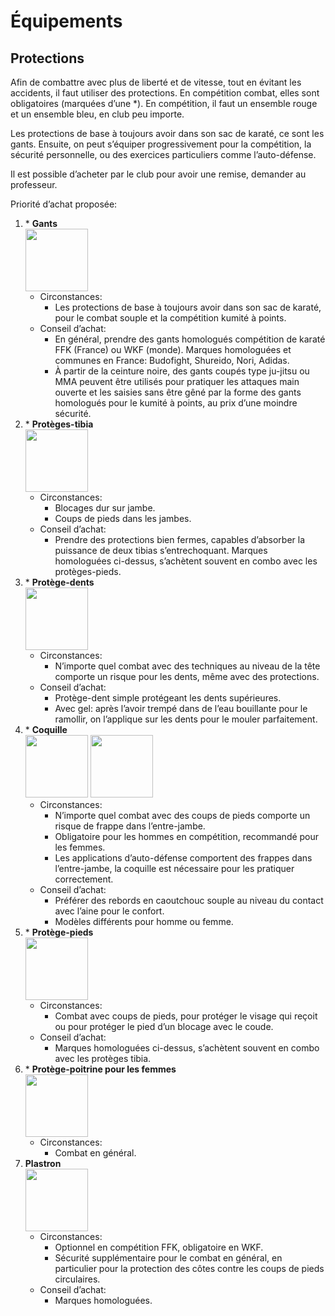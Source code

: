 # Équipements

## Protections

Afin de combattre avec plus de liberté et de vitesse, tout en évitant les accidents, il faut utiliser des protections. 
En compétition combat, elles sont obligatoires (marquées d’une \*). 
En compétition, il faut un ensemble rouge et un ensemble bleu, en club peu importe.

Les protections de base à toujours avoir dans son sac de karaté, ce sont les gants. 
Ensuite, on peut s’équiper progressivement pour la compétition, la sécurité personnelle, ou des exercices particuliers comme l’auto-défense.

Il est possible d’acheter par le club pour avoir une remise, demander au professeur.

Priorité d’achat proposée:

1. \* **Gants**   
    <img src="https://user-images.githubusercontent.com/22459427/206316550-07c4f3e5-c08b-427d-8897-9378adad4aee.png" width=100px>
	- Circonstances:
		- Les protections de base à toujours avoir dans son sac de karaté, pour le combat souple et la compétition kumité à points.
	- Conseil d’achat:
		- En général, prendre des gants homologués compétition de karaté FFK (France) ou WKF (monde). Marques homologuées et communes en France: Budofight, Shureido, Nori, Adidas.
		- À partir de la ceinture noire, des gants coupés type ju-jitsu ou MMA peuvent être utilisés pour pratiquer les attaques main ouverte et les saisies sans être gêné par la forme des gants homologués pour le kumité à points, au prix d’une moindre sécurité.
2. \* **Protèges-tibia**  
   <img src="https://user-images.githubusercontent.com/22459427/206319911-fca80302-4695-4283-84a4-93680412d7e8.png" width=100px>
	- Circonstances:
		- Blocages dur sur jambe.
		- Coups de pieds dans les jambes.
	- Conseil d’achat:
		- Prendre des protections bien fermes, capables d’absorber la puissance de deux tibias s’entrechoquant. Marques homologuées ci-dessus, s’achètent souvent en combo avec les protèges-pieds.
3. \* **Protège-dents**  
   <img src="https://user-images.githubusercontent.com/22459427/206317527-21524a0e-d79a-4e1e-8b7b-5db39b586a50.png" width=100px>
	- Circonstances:
		- N’importe quel combat avec des techniques au niveau de la tête comporte un risque pour les dents, même avec des protections.
	- Conseil d’achat:
		- Protège-dent simple protégeant les dents supérieures.
		- Avec gel: après l’avoir trempé dans de l’eau bouillante pour le ramollir, on l’applique sur les dents pour le mouler parfaitement.
4. \* **Coquille**  
   <img src="https://user-images.githubusercontent.com/22459427/206317863-250b67e4-7cfa-45ae-8721-2b00d2f2d492.png" height=100px>
   <img src="https://user-images.githubusercontent.com/22459427/206318020-2385ae9f-ebfc-40fc-9714-7219daeb97e7.png" height=100px>
	- Circonstances:
		- N’importe quel combat avec des coups de pieds comporte un risque de frappe dans l’entre-jambe.
		- Obligatoire pour les hommes en compétition, recommandé pour les femmes.
		- Les applications d’auto-défense comportent des frappes dans l’entre-jambe, la coquille est nécessaire pour les pratiquer correctement.
	- Conseil d’achat:
		- Préférer des rebords en caoutchouc souple au niveau du contact avec l’aine pour le confort.
		- Modèles différents pour homme ou femme.
5. \* **Protège-pieds**  
   <img src="https://user-images.githubusercontent.com/22459427/206318336-c4015efc-a43e-481f-9e82-b006ffc36665.png" height=100px>
	- Circonstances:
		- Combat avec coups de pieds, pour protéger le visage qui reçoit ou pour protéger le pied d’un blocage avec le coude.
	- Conseil d’achat:
		- Marques homologuées ci-dessus, s’achètent souvent en combo avec les protèges tibia.
6. \* **Protège-poitrine pour les femmes**  
   <img src="https://user-images.githubusercontent.com/22459427/206318737-4b5d6c84-cf24-4f9d-95f5-75f094e7771e.png" height=100px>
	- Circonstances:
		- Combat en général.
7. **Plastron**  
   <img src="https://user-images.githubusercontent.com/22459427/206319036-9c7625ea-da68-4fe1-bd6a-ab775f18be3b.png" height=100px>
	- Circonstances:
		- Optionnel en compétition FFK, obligatoire en WKF.
		- Sécurité supplémentaire pour le combat en général, en particulier pour la protection des côtes contre les coups de pieds circulaires.
	- Conseil d’achat:
		- Marques homologuées.

